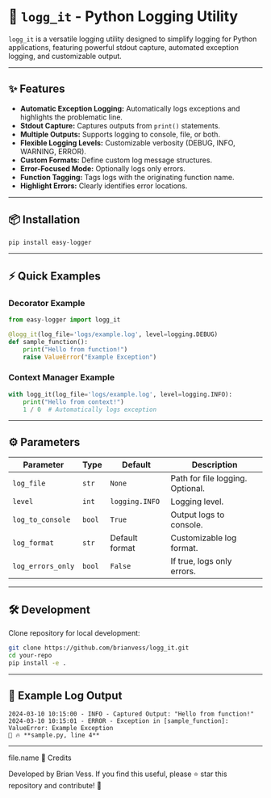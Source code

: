 
# 🚀 `logg_it` - Python Logging Utility

`logg_it` is a versatile logging utility designed to simplify logging for Python applications, featuring powerful stdout capture, automated exception logging, and customizable output.

---

## ✨ Features

- **Automatic Exception Logging:** Automatically logs exceptions and highlights the problematic line.
- **Stdout Capture:** Captures outputs from `print()` statements.
- **Multiple Outputs:** Supports logging to console, file, or both.
- **Flexible Logging Levels:** Customizable verbosity (DEBUG, INFO, WARNING, ERROR).
- **Custom Formats:** Define custom log message structures.
- **Error-Focused Mode:** Optionally logs only errors.
- **Function Tagging:** Tags logs with the originating function name.
- **Highlight Errors:** Clearly identifies error locations.

---

## 📦 Installation

```bash
pip install easy-logger
```

---

## ⚡ Quick Examples

### Decorator Example

```python
from easy-logger import logg_it

@logg_it(log_file='logs/example.log', level=logging.DEBUG)
def sample_function():
    print("Hello from function!")
    raise ValueError("Example Exception")
```

### Context Manager Example

```python
with logg_it(log_file='logs/example.log', level=logging.INFO):
    print("Hello from context!")
    1 / 0  # Automatically logs exception
```

---

## ⚙️ Parameters

| Parameter        | Type   | Default         | Description                             |
|------------------|---------|-----------------|------------------------------------------|
| `log_file`       | `str`  | `None`          | Path for file logging. Optional.              |
| `level`           | `int`  | `logging.INFO`  | Logging level.                               |
| `log_to_console` | `bool` | `True`          | Output logs to console.                      |
| `log_format`     | `str`  | Default format  | Customizable log format.                    |
| `log_errors_only` | `bool` | `False`         | If true, logs only errors.                  |

---

## 🛠️ Development

Clone repository for local development:

```bash
git clone https://github.com/brianvess/logg_it.git
cd your-repo
pip install -e .
```

---

## 📄 Example Log Output

```
2024-03-10 10:15:00 - INFO - Captured Output: "Hello from function!"
2024-03-10 10:15:01 - ERROR - Exception in [sample_function]: ValueError: Example Exception
🔴 🔥 **sample.py, line 4**
```

---

file.name
🌟 Credits

Developed by Brian Vess.
If you find this useful, please ⭐ star this repository and contribute! 🚀